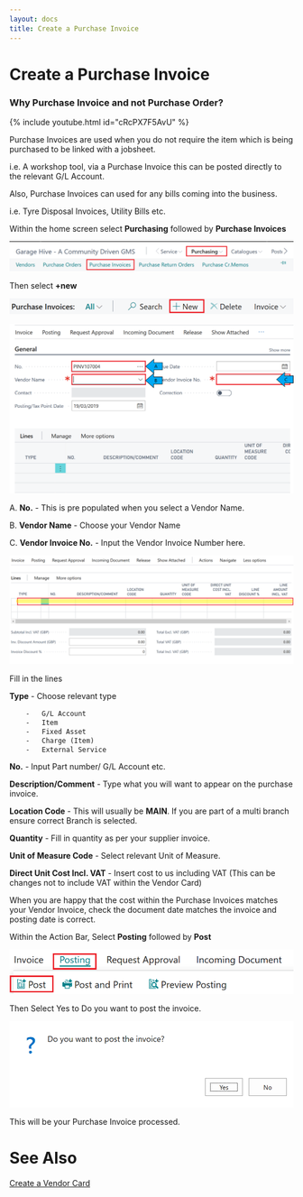 ```yaml
---
layout: docs
title: Create a Purchase Invoice 
---
```


# Create a Purchase Invoice

### Why Purchase Invoice and not Purchase Order?  

{% include youtube.html id="cRcPX7F5AvU" %}

Purchase Invoices are used when you do not require the item which is being purchased to be linked with a jobsheet. 

i.e. A workshop tool, via a Purchase Invoice this can be posted directly to the relevant G/L Account.  

Also, Purchase Invoices can used for any bills coming into the business. 

i.e. Tyre Disposal Invoices, Utility Bills etc.  

Within the home screen select **Purchasing** followed by **Purchase Invoices**   

![](media/garagehive-create-a-purchase-invoice1.png)

Then select **+new**

![](media/garagehive-create-a-purchase-invoice2.png)

![](media/garagehive-create-a-purchase-invoice3.png)

A.  **No.** - This is pre populated when you select a Vendor Name. 

B.  **Vendor Name** - Choose your Vendor Name  

C.  **Vendor Invoice No.** - Input the Vendor Invoice Number here. 

![](media/garagehive-create-a-purchase-invoice4.png)

Fill in the lines 

**Type**    - Choose relevant type 

        -   G/L Account
        -   Item 
        -   Fixed Asset 
        -   Charge (Item) 
        -   External Service 

**No.** - Input Part number/ G/L Account etc.

**Description/Comment** - Type what you will want to appear on the purchase invoice. 

**Location Code** - This will usually be **MAIN**. If you are part of a multi branch ensure correct Branch is selected. 

**Quantity** - Fill in quantity as per your supplier invoice. 

**Unit of Measure Code**    - Select relevant Unit of Measure. 

**Direct Unit Cost Incl. VAT** - Insert cost to us including VAT (This can be changes not to include VAT within the Vendor Card) 

When you are happy that the cost within the Purchase Invoices matches your Vendor Invoice, check the document date matches the invoice and posting date is correct.

Within the Action Bar, Select **Posting** followed by **Post** 

![](media/garagehive-create-a-purchase-invoice5.png)

Then Select Yes to Do you want to post the invoice. 

![](media/garagehive-create-a-purchase-invoice6.png)

This will be your Purchase Invoice processed.  

#   See Also

 [Create a Vendor Card](/docs/garagehive-create-a-vendor-card.html "Create a Vendor Card") 
